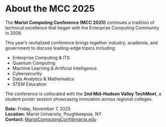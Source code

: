 # About the MCC 2025

The **Marist Computing Conference (MCC 2025)** continues a tradition of technical excellence that began with the Enterprise Computing Community in 2008.  

This year’s revitalized conference brings together industry, academia, and government to discuss leading-edge topics including:
- Enterprise Computing & ITS  
- Quantum Computing  
- Machine Learning & Artificial Intelligence  
- Cybersecurity  
- Data Analytics & Mathematics  
- STEM Education  

The conference is collocated with the **2nd Mid-Hudson Valley TechMeet**, a student poster session showcasing innovation across regional colleges.  

**Date:** Friday, November 7, 2025  
**Location:** Marist University, Poughkeepsie, NY  
**Contact:** [MaristComputingConf@marist.edu](mailto:MaristComputingConf@marist.edu)  
